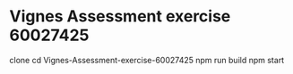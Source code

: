 # Vignes Assessment exercise 60027425
clone
cd Vignes-Assessment-exercise-60027425
npm run build
npm start
